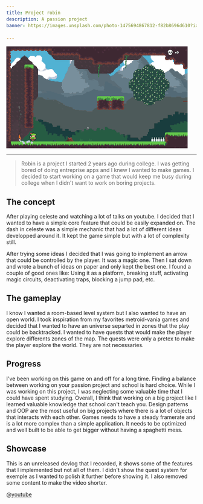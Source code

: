 ```yaml
---
title: Project robin
description: A passion project
banner: https://images.unsplash.com/photo-1475694867812-f82b8696d610?ixlib=rb-1.2.1&q=85&fm=jpg&crop=entropy

---
```


![](../../assets/img/lowrobin.gif)

---

> Robin is a project I started 2 years ago during college. I was getting bored of doing entreprise apps and I knew I wanted to make games. I decided to start working on a game that would keep me busy during college when I didn't want to work on boring projects. 

## The concept

After playing celeste and watching a lot of talks on youtube. I decided that I wanted to have a simple core feature that could be easily expanded on. The dash in celeste was a simple mechanic that had a lot of different ideas developped around it. It kept the game simple but with a lot of complexity still. 

After trying some ideas I decided that I was going to implement an arrow that could be controlled by the player. It was a magic one. Then I sat down and wrote a bunch of ideas on paper and only kept the best one. I found a couple of good ones like: Using it as a platform, breaking stuff, activating magic circuits, deactivating traps, blocking a jump pad, etc.

## The gameplay

I know I wanted a room-based level system but I also wanted to have an open world. I took inspiration from my favorites metroid-vania games and decided that I wanted to have an universe separted in zones that the play could be backtracked. I wanted to have quests that would make the player explore differents zones of the map. The quests were only a pretex to make the player explore the world. They are not necessaries. 

## Progress

I've been working on this game on and off for a long time. Finding a balance between working on your passion project and school is hard choice. While I was working on this project, I was neglecting some valuable time that I could have spent studying. Overall, I think that working on a big project like I learned valuable knowledge that school can't teach you. Design patterns and OOP are the most useful on big projects where there is a lot of objects that interacts with each other. Games needs to have a steady framerate and is a lot more complex than a simple application. It needs to be optimized and well built to be able to get bigger without having a spaghetti mess.

## Showcase

This is an unreleased devlog that I recorded, it shows some of the features that I implemented but not all of them. I didn't show the quest system for exemple as I wanted to polish it further before showing it. I also removed some content to make the video shorter.

@[youtube](qy4KzekQZtk)
